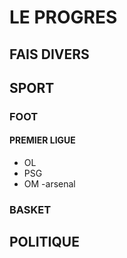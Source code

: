 # LE PROGRES 

## FAIS DIVERS 

## SPORT

### FOOT

  #### PREMIER LIGUE
  - OL
  - PSG
  - OM
   -arsenal

####

### BASKET

## POLITIQUE
